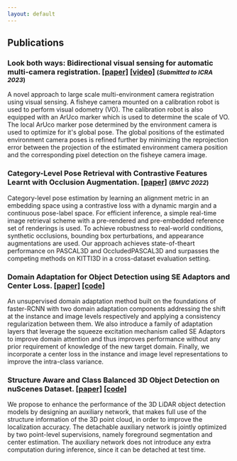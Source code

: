 ```yaml
---
layout: default
---
```


## Publications
### Look both ways: Bidirectional visual sensing for automatic multi-camera registration. [[paper]](https://arxiv.org/pdf/2208.07362.pdf) [[video]](https://youtu.be/R3raY0YA1-E) <span style="font-size:smaller;">(***Submitted to ICRA 2023***)</span>
 
A novel approach to large scale multi-environment camera registration using visual sensing. A fisheye camera mounted on a calibration robot is used to perform visual odometry (VO). The calibration robot is also equipped with an ArUco marker which is used to determine the scale of VO. The local ArUco marker pose determined by the environment camera is used to optimize for it's global pose. The global positions of the estimated environment camera poses is refined further by minimizing the reprojection error between the projection of the estimated environment camera position and the corresponding pixel detection on the fisheye camera image. 

### Category-Level Pose Retrieval with Contrastive Features Learnt with Occlusion Augmentation. [[paper]](https://arxiv.org/pdf/2208.06195.pdf) <span style="font-size:smaller;">(***BMVC 2022***)</span> 
Category-level pose estimation by learning an alignment metric in an embedding space using a contrastive loss with a dynamic margin and a continuous pose-label space. For efficient inference, a simple real-time image retrieval scheme with a pre-rendered and pre-embedded reference set of renderings is used. To achieve robustness to real-world conditions, synthetic occlusions, bounding box perturbations, and appearance augmentations are used. Our approach achieves state-of-theart performance on PASCAL3D and OccludedPASCAL3D and surpasses the competing methods on KITTI3D in a cross-dataset evaluation setting.


### Domain Adaptation for Object Detection using SE Adaptors and Center Loss. [[paper]](https://arxiv.org/pdf/2205.12923.pdf) [[code]](https://github.com/shreyasrajesh/DA-Object-Detection)
An unsupervised domain adaptation method built on the foundations of faster-RCNN with two domain adaptation components addressing the shift at the instance and image levels respectively and applying a consistency regularization between them. We also introduce a family of adaptation layers that leverage the squeeze excitation mechanism called SE Adaptors to improve domain attention and thus improves performance without any prior requirement of knowledge of the new target domain. Finally, we incorporate a center loss in the instance and image level representations to improve the intra-class variance.


### Structure Aware and Class Balanced 3D Object Detection on nuScenes Dataset. [[paper]](https://arxiv.org/pdf/2205.12519.pdf) [[code]](https://github.com/sushruthn96/Det3D)

We propose to enhance the performance of the 3D LiDAR object detection models by designing an auxiliary network, that makes full use of the structure information of the 3D point cloud, in order to improve the localization accuracy. The detachable auxiliary network is jointly optimized by two point-level supervisions, namely foreground segmentation and center estimation. The auxiliary network does not introduce any extra computation during inference, since it can be detached at test time.